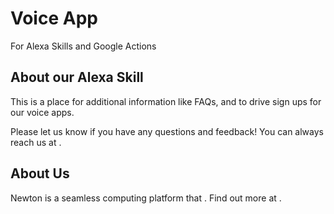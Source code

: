 # Voice App 
For Alexa Skills and Google Actions


## About our Alexa Skill
This is a place for additional information like FAQs, and to drive sign ups for our voice apps.

Please let us know if you have any questions and feedback! 
You can always reach us at .


## About Us
Newton is a seamless computing platform that .
Find out more at .

